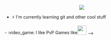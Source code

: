 <!-- ![](https://c.tenor.com/WuOwfnsLcfYAAAAC/star-wars-obi-wan-kenobi.gif)
-->
<p align="center">
 <img src="https://c.tenor.com/WuOwfnsLcfYAAAAC/star-wars-obi-wan-kenobi.gif">
</p>


- ⚡ I'm currently learning git and other cool stuff
<p style="float: left; clear left">- :video_game: I like PvP Games like <p><img width="30" height="30" src="https://upload.wikimedia.org/wikipedia/commons/2/2a/LoL_icon.svg></p>

<!-- <img width="50" height="50" src="https://seeklogo.com/images/V/valorant-logo-FAB2CA0E55-seeklogo.com.png> <img width="50" height="50" src"https://upload.wikimedia.org/wikipedia/commons/thumb/e/eb/WoW_icon.svg/1200px-WoW_icon.svg.png">
-->


<!--
**PascalShox/PascalShox** is a ✨ _special_ ✨ repository because its `README.md` (this file) appears on your GitHub profile.

Here are some ideas to get you started:

- 🔭 I’m currently working on ...
- 🌱 I’m currently learning ...
- 👯 I’m looking to collaborate on ...
- 🤔 I’m looking for help with ...
- 💬 Ask me about ...
- 📫 How to reach me: ...
- 😄 Pronouns: ...
- ⚡ Fun fact: ...
-->

